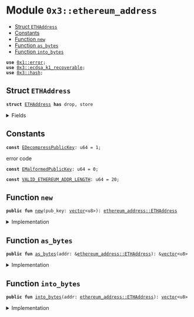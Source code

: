 
<a name="0x3_ethereum_address"></a>

# Module `0x3::ethereum_address`



-  [Struct `ETHAddress`](#0x3_ethereum_address_ETHAddress)
-  [Constants](#@Constants_0)
-  [Function `new`](#0x3_ethereum_address_new)
-  [Function `as_bytes`](#0x3_ethereum_address_as_bytes)
-  [Function `into_bytes`](#0x3_ethereum_address_into_bytes)


<pre><code><b>use</b> <a href="">0x1::error</a>;
<b>use</b> <a href="ecdsa_k1_recoverable.md#0x3_ecdsa_k1_recoverable">0x3::ecdsa_k1_recoverable</a>;
<b>use</b> <a href="hash.md#0x3_hash">0x3::hash</a>;
</code></pre>



<a name="0x3_ethereum_address_ETHAddress"></a>

## Struct `ETHAddress`



<pre><code><b>struct</b> <a href="ethereum_address.md#0x3_ethereum_address_ETHAddress">ETHAddress</a> <b>has</b> drop, store
</code></pre>



<details>
<summary>Fields</summary>


<dl>
<dt>
<code>bytes: <a href="">vector</a>&lt;u8&gt;</code>
</dt>
<dd>

</dd>
</dl>


</details>

<a name="@Constants_0"></a>

## Constants


<a name="0x3_ethereum_address_EDecompressPublicKey"></a>



<pre><code><b>const</b> <a href="ethereum_address.md#0x3_ethereum_address_EDecompressPublicKey">EDecompressPublicKey</a>: u64 = 1;
</code></pre>



<a name="0x3_ethereum_address_EMalformedPublicKey"></a>

error code


<pre><code><b>const</b> <a href="ethereum_address.md#0x3_ethereum_address_EMalformedPublicKey">EMalformedPublicKey</a>: u64 = 0;
</code></pre>



<a name="0x3_ethereum_address_VALID_ETHEREUM_ADDR_LENGTH"></a>



<pre><code><b>const</b> <a href="ethereum_address.md#0x3_ethereum_address_VALID_ETHEREUM_ADDR_LENGTH">VALID_ETHEREUM_ADDR_LENGTH</a>: u64 = 20;
</code></pre>



<a name="0x3_ethereum_address_new"></a>

## Function `new`



<pre><code><b>public</b> <b>fun</b> <a href="ethereum_address.md#0x3_ethereum_address_new">new</a>(pub_key: <a href="">vector</a>&lt;u8&gt;): <a href="ethereum_address.md#0x3_ethereum_address_ETHAddress">ethereum_address::ETHAddress</a>
</code></pre>



<details>
<summary>Implementation</summary>


<pre><code><b>public</b> <b>fun</b> <a href="ethereum_address.md#0x3_ethereum_address_new">new</a>(pub_key: <a href="">vector</a>&lt;u8&gt;): <a href="ethereum_address.md#0x3_ethereum_address_ETHAddress">ETHAddress</a> {
    // A pubkey is a 33-bytes compressed <b>public</b> key
    <b>assert</b>!(
        <a href="_length">vector::length</a>(&pub_key) == <a href="ecdsa_k1_recoverable.md#0x3_ecdsa_k1_recoverable_public_key_length">ecdsa_k1_recoverable::public_key_length</a>(),
        <a href="_invalid_argument">error::invalid_argument</a>(<a href="ethereum_address.md#0x3_ethereum_address_EMalformedPublicKey">EMalformedPublicKey</a>)
    );
    // Decompressing the pubkey <b>to</b> a 65-bytes <b>public</b> key.
    <b>let</b> uncompressed = <a href="ecdsa_k1_recoverable.md#0x3_ecdsa_k1_recoverable_decompress_pubkey">ecdsa_k1_recoverable::decompress_pubkey</a>(&pub_key);
    <b>assert</b>!(
        <a href="_length">vector::length</a>(&uncompressed) == <a href="ecdsa_k1_recoverable.md#0x3_ecdsa_k1_recoverable_uncompressed_public_key_length">ecdsa_k1_recoverable::uncompressed_public_key_length</a>(),
        <a href="_internal">error::internal</a>(<a href="ethereum_address.md#0x3_ethereum_address_EDecompressPublicKey">EDecompressPublicKey</a>)
    );
    // Ignore the first byte and take the last 64-bytes of the uncompressed pubkey.
    <b>let</b> uncompressed_64 = <a href="_empty">vector::empty</a>&lt;u8&gt;();
    <b>let</b> i = 1;
    <b>while</b> (i &lt; 65) {
        <b>let</b> value = <a href="_borrow">vector::borrow</a>(&uncompressed, i);
        <a href="_push_back">vector::push_back</a>(&<b>mut</b> uncompressed_64, *value);
        i = i + 1;
    };
    // Take the last 20 bytes of the <a href="../doc/hash.md#0x1_hash">hash</a> of the 64-bytes uncompressed pubkey.
    <b>let</b> hashed = hash::keccak256(&uncompressed_64);
    <b>let</b> address_bytes = <a href="_empty">vector::empty</a>&lt;u8&gt;();
    <b>let</b> i = 12;
    <b>while</b> (i &lt; 32) {
        <b>let</b> value = <a href="_borrow">vector::borrow</a>(&hashed, i);
        <a href="_push_back">vector::push_back</a>(&<b>mut</b> address_bytes, *value);
        i = i + 1;
    };
    // Return the 20 bytes <b>address</b> <b>as</b> the Ethereum <b>address</b>
    <a href="ethereum_address.md#0x3_ethereum_address_ETHAddress">ETHAddress</a> {
        bytes: address_bytes,
    }
}
</code></pre>



</details>

<a name="0x3_ethereum_address_as_bytes"></a>

## Function `as_bytes`



<pre><code><b>public</b> <b>fun</b> <a href="ethereum_address.md#0x3_ethereum_address_as_bytes">as_bytes</a>(addr: &<a href="ethereum_address.md#0x3_ethereum_address_ETHAddress">ethereum_address::ETHAddress</a>): &<a href="">vector</a>&lt;u8&gt;
</code></pre>



<details>
<summary>Implementation</summary>


<pre><code><b>public</b> <b>fun</b> <a href="ethereum_address.md#0x3_ethereum_address_as_bytes">as_bytes</a>(addr: &<a href="ethereum_address.md#0x3_ethereum_address_ETHAddress">ETHAddress</a>): &<a href="">vector</a>&lt;u8&gt; {
    &addr.bytes
}
</code></pre>



</details>

<a name="0x3_ethereum_address_into_bytes"></a>

## Function `into_bytes`



<pre><code><b>public</b> <b>fun</b> <a href="ethereum_address.md#0x3_ethereum_address_into_bytes">into_bytes</a>(addr: <a href="ethereum_address.md#0x3_ethereum_address_ETHAddress">ethereum_address::ETHAddress</a>): <a href="">vector</a>&lt;u8&gt;
</code></pre>



<details>
<summary>Implementation</summary>


<pre><code><b>public</b> <b>fun</b> <a href="ethereum_address.md#0x3_ethereum_address_into_bytes">into_bytes</a>(addr: <a href="ethereum_address.md#0x3_ethereum_address_ETHAddress">ETHAddress</a>): <a href="">vector</a>&lt;u8&gt; {
    <b>let</b> <a href="ethereum_address.md#0x3_ethereum_address_ETHAddress">ETHAddress</a> { bytes } = addr;
    bytes
}
</code></pre>



</details>
